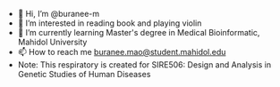 - 👋 Hi, I’m @buranee-m
- 👀 I’m interested in reading book and playing violin
- 🌱 I’m currently learning Master's degree in Medical Bioinformatic, Mahidol University
- 📫 How to reach me buranee.mao@student.mahidol.edu
- Note: This respiratory is created for SIRE506: Design and Analysis in Genetic Studies of Human Diseases
<!---
buranee-m/buranee-m is a ✨ special ✨ repository because its `README.md` (this file) appears on your GitHub profile.
You can click the Preview link to take a look at your changes.
--->
